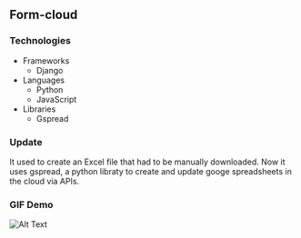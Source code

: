 ## Form-cloud

### Technologies
* Frameworks
    * Django
* Languages
    * Python
    * JavaScript
* Libraries
    * Gspread

### Update
It used to create an Excel file that had to be manually downloaded. Now it uses gspread, a python libraty to create and update googe spreadsheets in the cloud via APIs.

### GIF Demo
![Alt Text](https://github.com/gon2410/confirmation_form/blob/main/demo_gif.gif)
